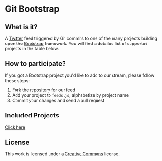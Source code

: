 # Git Bootstrap

## What is it?
A [Twitter](http://twitter.com/gitbootstrap) feed triggered by Git commits to one of the many projects building upon the [Bootstrap](http://getbootstrap.com/) framework. You will find a detailed list of supported projects in the table below.

## How to participate?

If you got a Bootstrap project you'd like to add to our stream, please follow these steps:

1. Fork the repository for our feed
2. Add your project to `feeds.js`, alphabetize by project name
3. Commit your changes and send a pull request

## Included Projects

[Click here](http://gitbootstrap.github.io/feeds/index.html#projects)

## License

This work is licensed under a [Creative Commons](http://creativecommons.org/licenses/by-nc-sa/3.0) license.